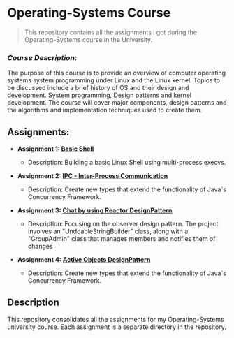 # Operating-Systems Course
> This repository contains all the assignments i got during the Operating-Systems course in the University.

### *Course Description:*
The purpose of this course is to provide an overview of computer operating systems system programming under Linux and the Linux kernel.
Topics to be discussed include a brief history of OS and their design and development. System programming, Design patterns and kernel development. The course will cover major components, design patterns and the algorithms and implementation techniques used to create them.

## Assignments:

- **Assignment 1: [Basic Shell](https://github.com/DorYanay/Operating-Systems/tree/main/Basic_Shell)**
   - Description: Building a basic Linux Shell using multi-process execvs.

- **Assignment 2: [IPC - Inter-Process Communication](https://github.com/DorYanay/Operating-Systems/tree/main/IPC)**
   - Description: Create new types that extend the functionality of Java`s Concurrency Framework.
     
- **Assignment 3: [Chat by using Reactor DesignPattern](https://github.com/DorYanay/Operating-Systems/tree/main/Chat_Reactor_DP)**
   - Description: Focusing on the observer design pattern. The project involves an "UndoableStringBuilder" class, along with a "GroupAdmin" class that manages members and notifies them of changes

- **Assignment 4: [Active Objects DesignPattern](https://github.com/DorYanay/Operating-Systems/tree/main/ActiveObjects_DP)**
   - Description: Create new types that extend the functionality of Java`s Concurrency Framework.

## Description

This repository consolidates all the assignments for my Operating-Systems university course. Each assignment is a separate directory in the repository.
